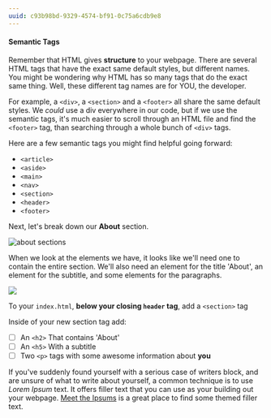 ```yaml
---
uuid: c93b98bd-9329-4574-bf91-0c75a6cdb9e8
---
```



#### Semantic Tags

Remember that HTML gives **structure** to your webpage. There are several HTML tags
that have the exact same default styles, but different names. You might be wondering
why HTML has so many tags that do the exact same thing. Well, these different tag names
are for YOU, the developer.

For example, a `<div>`, a `<section>` and a `<footer>` all share the same default styles. We *could*
use a div everywhere in our code, but if we use the semantic tags, it's much easier to scroll through an
HTML file and find the `<footer>` tag, than searching through a whole bunch of `<div>` tags.

Here are a few semantic tags you might find helpful going forward:

- `<article>`
- `<aside>`
- `<main>`
- `<nav>`
- `<section>`
- `<header>`
- `<footer>`

Next, let's break down our **About** section.

![about sections](https://d3vv6lp55qjaqc.cloudfront.net/items/3Q041Z0f0J1K3L2e1207/%5B11d28338047cc6565674104b4059d6f9%5D_Image+2017-08-26+at+2.02.24+PM.png?X-CloudApp-Visitor-Id=2818368)

When we look at the elements we have, it looks like we'll need one to contain the entire section. We'll also
need an element for the title 'About', an element for the subtitle, and some elements for the paragraphs.

![](https://d3vv6lp55qjaqc.cloudfront.net/items/47403Q02210k1W443q2M/%5Be66343a781e080fd6a79181f2a3a3018%5D_Image%25202017-09-11%2520at%25206.28.18%2520PM.png)

To your `index.html`, **below your closing `header` tag**, add a `<section>` tag

Inside of your new section tag add:
- [ ] An `<h2>` That contains 'About'
- [ ] An `<h5>` With a subtitle
- [ ] Two `<p>` tags with some awesome information about **you**

If you've suddenly found yourself with a serious case of writers block, and are unsure of what to write about yourself,
a common technique is to use *Lorem Ipsum* text. It offers filler text that you can use as your building out your webpage.
[Meet the Ipsums](http://meettheipsums.com/) is a great place to find some themed filler text.
